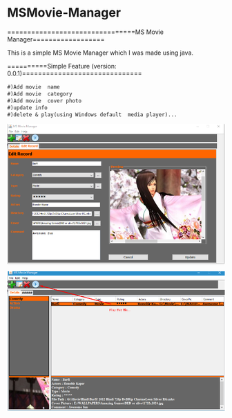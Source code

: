 # MSMovie-Manager
================================MS Movie Manager==================

This is a simple MS Movie Manager which I was made using java.

==========Simple Feature (version: 0.0.1)==============================

	#)Add movie  name 
	#)Add movie  category 
	#)Add movie  cover photo 
	#)update info
	#)delete & play(using Windows default  media player)...

![marufsharia/MSMovie-Manager](https://raw.githubusercontent.com/marufsharia/MSMovie-Manager/master/Screenshot01.png)
 
 
![marufsharia/MSMovie-Manager](https://raw.githubusercontent.com/marufsharia/MSMovie-Manager/master/Screenshot02.png)



